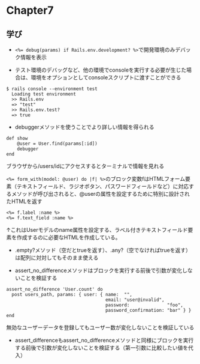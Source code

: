 # Chapter7

## 学び
* `<%= debug(params) if Rails.env.development? %>`で開発環境のみデバック情報を表示  

* テスト環境のデバッグなど、他の環境でconsoleを実行する必要が生じた場合は、環境をオプションとしてconsoleスクリプトに渡すことができる  
```
$ rails console --environment test
  Loading test environment
  >> Rails.env
  => "test"
  >> Rails.env.test?
  => true
```
* debuggerメソッドを使うことでより詳しい情報を得られる  
```
def show
    @user = User.find(params[:id])
    debugger
end
```
ブラウザから/users/idにアクセスするとターミナルで情報を見れる  

`<%= form_with(model: @user) do |f| %>`のブロック変数fはHTMLフォーム要素（テキストフィールド、ラジオボタン、パスワードフィールドなど）に対応するメソッドが呼び出されると、@userの属性を設定するために特別に設計されたHTMLを返す  
```
<%= f.label :name %>
<%= f.text_field :name %>
```
↑これはUserモデルのname属性を設定する、ラベル付きテキストフィールド要素を作成するのに必要なHTMLを作成している。  

* .empty?メソッド（空だとtrueを返す）、.any?（空でなければtrueを返す）は配列に対対してもそのまま使える  

* assert_no_differenceメソッドはブロックを実行する前後で引数が変化しないことを検証する  
```
assert_no_difference 'User.count' do
  post users_path, params: { user: { name:  "",
                                     email: "user@invalid",
                                     password:              "foo",
                                     password_confirmation: "bar" } }
end
```
無効なユーザーデータを登録してもユーザー数が変化しないことを検証している  

* assert_differenceもassert_no_differenceメソッドと同様にブロックを実行する前後で引数が変化しないことを検証する（第一引数に比較したい値を代入）  



